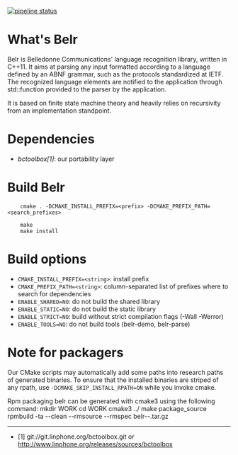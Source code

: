 [![pipeline status](https://gitlab.linphone.org/BC/public/belr/badges/master/pipeline.svg)](https://gitlab.linphone.org/BC/public/belr/commits/master)

What's Belr
===========

Belr is Belledonne Communications' language recognition library, written in C++11.
It aims at parsing any input formatted according to a language defined by an ABNF grammar,
such as the protocols standardized at IETF.
The recognized language elements are notified to the application through std::function provided to the parser by the application.

It is based on finite state machine theory and heavily relies on recursivity from an implementation standpoint.


Dependencies
============

- *bctoolbox[1]*: our portability layer


Build Belr
==========

		cmake . -DCMAKE_INSTALL_PREFIX=<prefix> -DCMAKE_PREFIX_PATH=<search_prefixes>
		
		make
		make install


Build options
=============

* `CMAKE_INSTALL_PREFIX=<string>`: install prefix
* `CMAKE_PREFIX_PATH=<string>`: column-separated list of prefixes where to search for dependencies
* `ENABLE_SHARED=NO`: do not build the shared library
* `ENABLE_STATIC=NO`: do not build the static library
* `ENABLE_STRICT=NO`: build without strict compilation flags (-Wall -Werror)
* `ENABLE_TOOLS=NO`: do not build tools (belr-demo, belr-parse)


Note for packagers
==================

Our CMake scripts may automatically add some paths into research paths of generated binaries.
To ensure that the installed binaries are striped of any rpath, use `-DCMAKE_SKIP_INSTALL_RPATH=ON`
while you invoke cmake.

Rpm packaging
belr can be generated with cmake3 using the following command:
mkdir WORK
cd WORK
cmake3 ../
make package_source
rpmbuild -ta --clean --rmsource --rmspec belr-<version>-<release>.tar.gz



-----------------------

* [1] git://git.linphone.org/bctoolbox.git or <http://www.linphone.org/releases/sources/bctoolbox>
